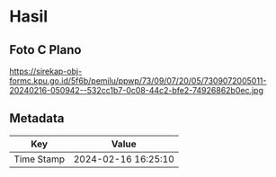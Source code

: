 # Hasil

## Foto C Plano

https://sirekap-obj-formc.kpu.go.id/5f6b/pemilu/ppwp/73/09/07/20/05/7309072005011-20240216-050942--532cc1b7-0c08-44c2-bfe2-74926862b0ec.jpg


## Metadata

| Key        | Value               |
| ---------- | ------------------- |
| Time Stamp | 2024-02-16 16:25:10 |



